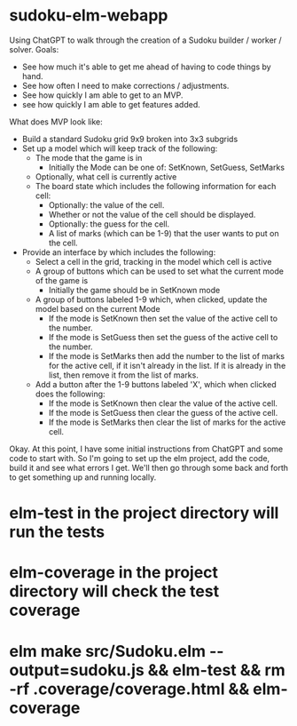 # sudoku-elm-webapp
Using ChatGPT to walk through the creation of a Sudoku builder / worker / solver.
Goals:
* See how much it's able to get me ahead of having to code things by hand.
* See how often I need to make corrections / adjustments.
* See how quickly I am able to get to an MVP.
* see how quickly I am able to get features added.

What does MVP look like:
* Build a standard Sudoku grid 9x9 broken into 3x3 subgrids
* Set up a model which will keep track of the following:
    * The mode that the game is in
        * Initially the Mode can be one of: SetKnown, SetGuess, SetMarks
    * Optionally, what cell is currently active
    * The board state which includes the following information for each cell:
        * Optionally: the value of the cell.
        * Whether or not the value of the cell should be displayed.
        * Optionally: the guess for the cell.
        * A list of marks (which can be 1-9) that the user wants to put on the cell.
* Provide an interface by which includes the following:
    * Select a cell in the grid, tracking in the model which cell is active
    * A group of buttons which can be used to set what the current mode of the game is
        * Initially the game should be in SetKnown mode
    * A group of buttons labeled 1-9 which, when clicked, update the model based on the current Mode
        * If the mode is SetKnown then set the value of the active cell to the number.
        * If the mode is SetGuess then set the guess of the active cell to the number.
        * If the mode is SetMarks then add the number to the list of marks for the active cell, if it isn't already in the list. If it is already in the list, then remove it from the list of marks.
    * Add a button after the 1-9 buttons labeled 'X', which when clicked does the following:
        * If the mode is SetKnown then clear the value of the active cell.
        * If the mode is SetGuess then clear the guess of the active cell.
        * If the mode is SetMarks then clear the list of marks for the active cell. 

Okay. At this point, I have some initial instructions from ChatGPT and some code to start with. So I'm going to set up the elm project, add the code, build it and see what errors I get. We'll then go through some back and forth to get something up and running locally.

# elm-test in the project directory will run the tests
# elm-coverage in the project directory will check the test coverage

# elm make src/Sudoku.elm --output=sudoku.js && elm-test && rm -rf .coverage/coverage.html && elm-coverage